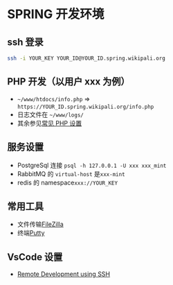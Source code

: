 # SPRING 开发环境

## ssh 登录

```bash
ssh -i YOUR_KEY YOUR_ID@YOUR_ID.spring.wikipali.org
```

## PHP 开发（以用户 xxx 为例）

- `~/www/htdocs/info.php` => `https://YOUR_ID.spring.wikipali.org/info.php`
- 日志文件在 `~/www/logs/`
- 其余参见[常见 PHP 设置](php/)

## 服务设置

- PostgreSql 连接 `psql -h 127.0.0.1 -U xxx xxx_mint`
- RabbitMQ 的 `virtual-host` 是`xxx-mint`
- redis 的 namespace`xxx://YOUR_KEY`

## 常用工具

- 文件传输[FileZilla](https://filezilla-project.org/download.php?type=client)
- 终端[Putty](https://www.chiark.greenend.org.uk/~sgtatham/putty/latest.html)

## VsCode 设置

- [Remote Development using SSH](https://code.visualstudio.com/docs/remote/ssh)
